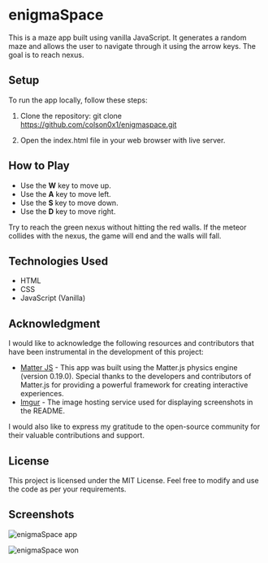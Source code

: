 # enigmaSpace

This is a maze app built using vanilla JavaScript. It generates a random maze and allows the user to navigate through it using the arrow keys. The goal is to reach nexus.

##  Setup
To run the app locally, follow these steps:

1. Clone the repository: git clone https://github.com/colson0x1/enigmaspace.git

2. Open the index.html file in your web browser with live server.

## How to Play

- Use the **W** key to move up.
- Use the **A** key to move left.
- Use the **S** key to move down.
- Use the **D** key to move right.

Try to reach the green nexus without hitting the red walls. If the meteor collides with the nexus, the game will end and the walls will fall.

## Technologies Used

- HTML
- CSS
- JavaScript (Vanilla)

## Acknowledgment

I would like to acknowledge the following resources and contributors that have been instrumental in the development of this project:

- [Matter JS]([https://github.com/](https://brm.io/matter-js/)) - This app was built using the Matter.js physics engine (version 0.19.0). Special thanks to the developers and contributors of Matter.js for providing a powerful framework for creating interactive experiences.
- [Imgur](https://imgur.com/) - The image hosting service used for displaying screenshots in the README.

I would also like to express my gratitude to the open-source community for their valuable contributions and support.

## License
This project is licensed under the MIT License. Feel free to modify and use the code as per your requirements.

## Screenshots 

![enigmaSpace app](https://i.imgur.com/ZD8DFc2.png)

![enigmaSpace won](https://i.imgur.com/GrradXp.png)
